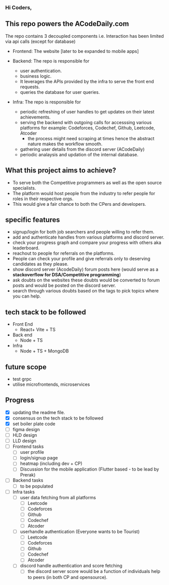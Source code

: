 ### Hi Coders,
## This repo powers the ACodeDaily.com 
The repo contains 3 decoupled components i.e. Interaction has been limited via api calls (except for database)
 - Frontend: The website [later to be expanded to mobile apps]

 - Backend: The repo is responsible for 
     - user authentication. 
     - business logic.
     - It leverages the APIs provided by the infra to serve the front end requests.
     - queries the database for user queries. 

- Infra: The repo is responsible for
     - periodic refreshing of user handles to get updates on their latest achievements.
     - serving the backend with outgoing calls for accesssing various platforms for example: Codeforces, Codechef, Github, Leetcode, Atcoder 
         - the process might need scraping at times hence the abstract nature makes the workflow smooth. 
     - gathering user details from the discord server (ACodeDaily)
     - periodic analaysis and updation of the internal database.


## What this project aims to achieve?
  - To serve both the Competitive programmers as well as the open source specialists. 
  - The platform would host people from the industry to refer people for roles in their respective orgs. 
  - This would give a fair chance to both the CPers and developers.


## specific features 
  - signup/login for both job searchers and people willing to refer them. 
  - add and authenticate handles from various platforms and discord server. 
  - check your progress graph and compare your progress with others aka leaderboard.
  - reachout to people for referrals on the platforms.
  - People can check your profile and give referrals only to deserving candidates as they please. 
  - show discord server (AcodeDaily) forum posts here (would serve as a **stackoverflow for DSA/Competitive programming**)
  - ask doubts on the websites these doubts would be converted to forum posts and would be posted on the discord server.
  - search through various doubts based on the tags to pick topics where you can help.
  
## tech stack to be followed
  - Front End 
      - React+ Vite + TS 
  - Back end 
      - Node + TS
  - Infra 
      - Node + TS + MongoDB 


## future scope 
  - test grpc 
  - utilise microfrontends, microservices


## Progress 
  - [x] updating the readme file. 
  - [x] consensus on the tech stack to be followed
  - [x] set boiler plate code 
  - [ ] figma design
  - [ ] HLD design 
  - [ ] LLD design
  - [ ] Frontend tasks
    - [ ] user profile 
    - [ ] login/signup page
    - [ ] heatmap (including dev + CP)
    - [ ] Discussion for the mobile application (Flutter based - to be lead by Prerak)
  - [ ] Backend tasks
    - [ ] to be populated
  - [ ] Infra tasks
    - [ ] user data fetching from all platforms 
      - [ ] Leetcode 
      - [ ] Codeforces 
      - [ ] Github 
      - [ ] Codechef 
      - [ ] Atcoder
    - [ ] userhandle authentication (Everyone wants to be Tourist)
      - [ ] Leetcode 
      - [ ] Codeforces 
      - [ ] Github 
      - [ ] Codechef 
      - [ ] Atcoder 
    - [ ] discord handle authentication and score fetching 
      - [ ] the discord server score would be a function of individuals help to peers (in both CP and opensource). 